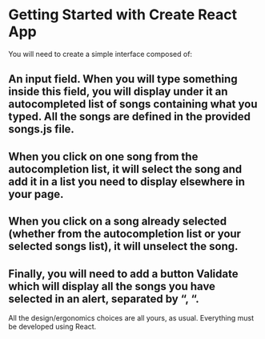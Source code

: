 # Getting Started with Create React App

You will need to create a simple interface composed of:
##	An input field. When you will type something inside this field, you will display under it an autocompleted list of songs containing what you typed. All the songs are defined in the provided songs.js file.
##	When you click on one song from the autocompletion list, it will select the song and add it in a list you need to display elsewhere in your page.
##	When you click on a song already selected (whether from the autocompletion list or your selected songs list), it will unselect the song.
##	Finally, you will need to add a button Validate which will display all the songs you have selected in an alert, separated by “, “.
All the design/ergonomics choices are all yours, as usual. Everything must be developed using React.

